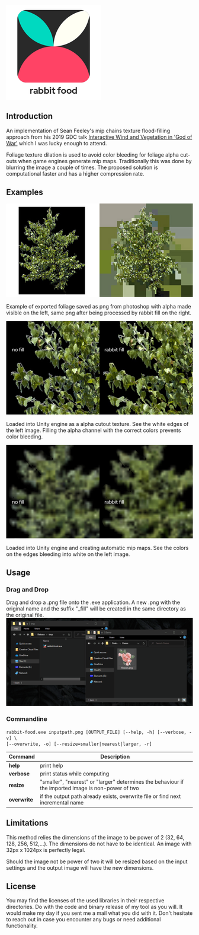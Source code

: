 ![](rabbit-food-header.png)

## Introduction

An implementation of Sean Feeley's mip chains texture flood-filling approach from his 2019 GDC talk [Interactive Wind and Vegetation in 'God of War'](https://schedule2019.gdconf.com/session/interactive-wind-and-vegetation-in-god-of-war/860472) which I was lucky enough to attend.

Foliage texture dilation is used to avoid color bleeding for foliage alpha cut-outs when game engines generate mip maps. Traditionally this was done by blurring the image a couple of times. The proposed solution is computational faster and has a higher compression rate.

## Examples

![](bg.jpg)

Example of exported foliage saved as png from photoshop with alpha made visible on the left, same png after being processed by rabbit fill on the right.

![](alpha.jpg)

Loaded into Unity engine as a alpha cutout texture. See the white edges of the left image. Filling the alpha channel with the correct colors prevents color bleeding.

![](mip4.jpg)

Loaded into Unity engine and creating automatic mip maps. See the colors on the edges bleeding into white on the left image.



## Usage

### Drag and Drop

Drag and drop a .png file onto the .exe application. A new .png with the original name and the suffix "\_fill" will be created in the same directory as the original file.
![](drag-drop.gif)



### Commandline

```
rabbit-food.exe inputpath.png [OUTPUT_FILE] [--help, -h] [--verbose, -v] \
[--overwrite, -o] [--resize=smaller|nearest|larger, -r]
```


Command | Description
--- | --- 
**help** | print help
**verbose** | print status while computing
**resize** | "smaller", "nearest" or "larger" determines the behaviour if the imported image is non-power of two
**overwrite** | if the output path already exists, overwrite file or find next incremental name



## Limitations

This method relies the dimensions of the image to be power of 2 (32, 64, 128, 256, 512,...). The dimensions do not have to be identical. An image with 32px x 1024px is perfectly legal.

Should the image not be power of two it will be resized based on the input settings and the output image will have the new dimensions.


## License
You may find the licenses of the used libraries in their respective directories. Do with the code and binary release of my tool as you will. It would make my day if you sent me a mail what you did with it. Don't hesitate to reach out in case you encounter any bugs or need additional functionality.
